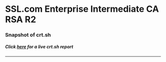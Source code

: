 # SSL.com Enterprise Intermediate CA RSA R2
### Snapshot of crt.sh
##### Click [here](https://crt.sh/?q=A2423AE80C9BA673E948D85EC87908F7836A71134DE5D58C1205D05FE2E7C2F9) for a live crt.sh report

---
